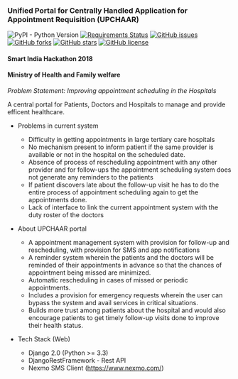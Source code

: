 ### Unified Portal for Centrally Handled Application for Appointment Requisition (UPCHAAR)

![PyPI - Python Version](https://img.shields.io/pypi/pyversions/Django.svg)
[![Requirements Status](https://requires.io/github/apaar97/UpchaarWeb/requirements.svg?branch=master)](https://requires.io/github/apaar97/UpchaarWeb/requirements/?branch=master)
[![GitHub issues](https://img.shields.io/github/issues/apaar97/UpchaarWeb.svg)](https://github.com/apaar97/UpchaarWeb/issues)
[![GitHub forks](https://img.shields.io/github/forks/apaar97/UpchaarWeb.svg)](https://github.com/apaar97/UpchaarWeb/network)
[![GitHub stars](https://img.shields.io/github/stars/apaar97/UpchaarWeb.svg)](https://github.com/apaar97/UpchaarWeb/stargazers)
[![GitHub license](https://img.shields.io/github/license/apaar97/UpchaarWeb.svg?color=blue)](https://github.com/apaar97/UpchaarWeb/blob/master/LICENSE)


#### Smart India Hackathon 2018 
#### Ministry of Health and Family welfare 
*Problem Statement: Improving appointment scheduling in the Hospitals*

A central portal for Patients, Doctors and Hospitals to manage and provide efficent healthcare. 

* Problems in current system
    
    * Difficulty in getting appointments in large tertiary care hospitals 
    * No mechanism present to inform patient if the same provider is available or not in the hospital on the scheduled date. 
    * Absence of process of rescheduling appointment with any other provider and for follow-ups the appointment scheduling system does not    generate any reminders to the patients
    * If patient discovers late about the follow-up visit he has to do the entire process of appointment scheduling again to get the appointments done. 
    * Lack of interface to link the current appointment system with the duty roster of the doctors

* About UPCHAAR portal

    * A appointment management system with provision for follow-up and rescheduling, with provision for SMS and app notifications
    * A reminder system wherein the patients and the doctors will be reminded of their appointments in advance so that the chances of appointment being missed are minimized.
    * Automatic rescheduling in cases of missed or periodic appointments.
    * Includes a provision for emergency requests wherein the user can bypass the system and avail services in critical situations.
    * Builds more trust among patients about the hospital and would also encourage patients to get timely follow-up visits done to improve their health status. 

* Tech Stack (Web)
    
    * Django 2.0 (Python >= 3.3)
    * DjangoRestFramework - Rest API 
    * Nexmo SMS Client (https://www.nexmo.com/)   
